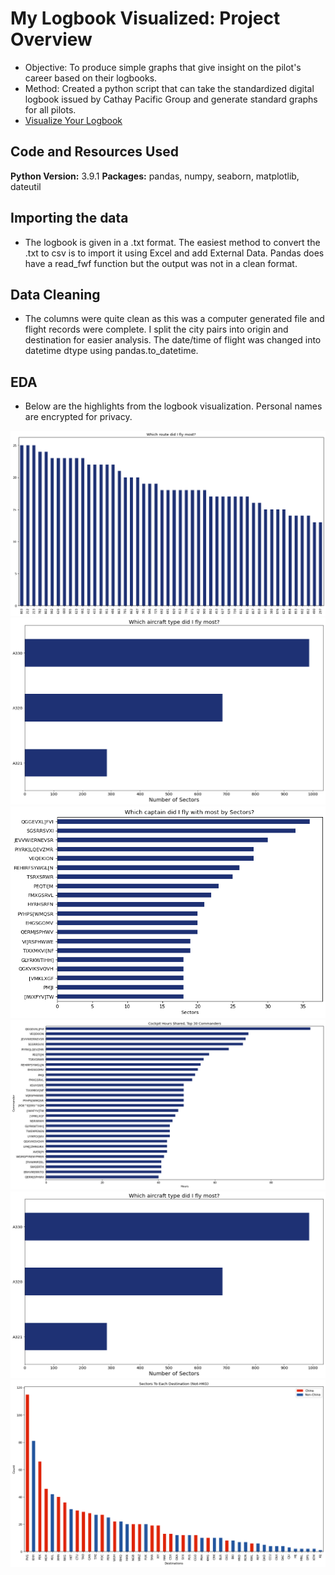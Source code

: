 # My Logbook Visualized: Project Overview 
* Objective: To produce simple graphs that give  insight on the pilot's career based on their logbooks.
* Method: Created a python script that can take the standardized digital logbook issued by Cathay Pacific Group and generate standard graphs for all pilots.
* [Visualize Your Logbook](http://tinyurl.com/kalogbook "Visualize Your Logbook")

## Code and Resources Used 
**Python Version:** 3.9.1 
**Packages:** pandas, numpy, seaborn, matplotlib, dateutil

## Importing the data
* The logbook is given in a .txt format. The easiest method to convert the .txt to csv is to import it using Excel and add External Data. Pandas does have a read_fwf function but the output was not in a clean format.

## Data Cleaning
* The columns were quite clean as this was a computer generated file and flight records were complete. I split the city pairs into origin and destination for easier analysis. The date/time of flight was changed into datetime dtype using pandas.to_datetime.

## EDA
* Below are the highlights from the logbook visualization. Personal names are encrypted for privacy.

![alt text](https://github.com/azwinlam/My-Logbook-Visualized/blob/master/Which%20route%20did%20I%20fly%20most.png "Which route did I fly most.png")
![alt text](https://github.com/azwinlam/My-Logbook-Visualized/blob/master/Which%20aircraft%20type%20did%20I%20fly%20most.png "Which aircraft type did I fly most.png")
![alt text](https://github.com/azwinlam/My-Logbook-Visualized/blob/master/Which%20captain%20did%20I%20fly%20with%20most%20by%20sectors.png "Which captain did I fly with most by sectors.png")
![alt text](https://github.com/azwinlam/My-Logbook-Visualized/blob/master/Cockpit%20Hours%20Shared%20Top%2030%20Commanders.png "Cockpit Hours Shared Top 30 Commanders.png")
![alt text](https://github.com/azwinlam/My-Logbook-Visualized/blob/master/Which%20aircraft%20type%20did%20I%20fly%20most.png "Sectors By Airframe.png")
![alt text](https://github.com/azwinlam/My-Logbook-Visualized/blob/master/Destinations%20Count%20Not%20Hong%20Kong.png "Destinations Count Not Hong Kong.png")
